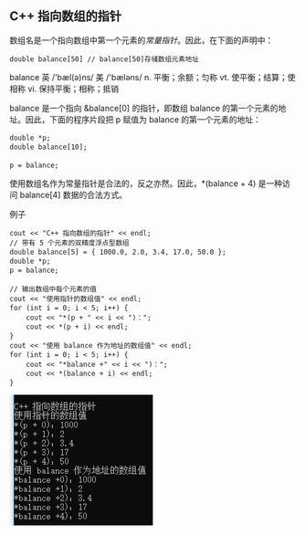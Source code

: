 ## C++ 指向数组的指针

数组名是一个指向数组中第一个元素的*常量指针*。因此，在下面的声明中：
```
double balance[50] // balance[50]存储数组元素地址
```
balance 英 /'bæl(ə)ns/  美 /'bæləns/ n. 平衡；余额；匀称 vt. 使平衡；结算；使相称 vi. 保持平衡；相称；抵销

balance 是一个指向 &balance[0] 的指针，即数组 balance 的第一个元素的地址。因此，下面的程序片段把 p 赋值为 balance 的第一个元素的地址：
```
double *p;
double balance[10];

p = balance;
```

使用数组名作为常量指针是合法的，反之亦然。因此，*(balance + 4) 是一种访问 balance[4] 数据的合法方式。

例子
```
cout << "C++ 指向数组的指针" << endl;
// 带有 5 个元素的双精度浮点型数组
double balance[5] = { 1000.0, 2.0, 3.4, 17.0, 50.0 };
double *p;
p = balance;

// 输出数组中每个元素的值
cout << "使用指针的数组值" << endl;
for (int i = 0; i < 5; i++) {
	cout << "*(p + " << i << ")：";
	cout << *(p + i) << endl;
}
cout << "使用 balance 作为地址的数组值" << endl;
for (int i = 0; i < 5; i++) {
	cout << "*balance +" << i << ")：";
	cout << *(balance + i) << endl;
}
```
<img src='img/c++指向数组的指针.png' />
